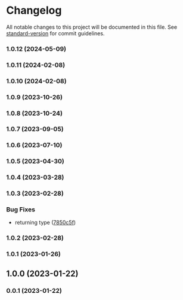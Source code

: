 # Changelog

All notable changes to this project will be documented in this file. See [standard-version](https://github.com/conventional-changelog/standard-version) for commit guidelines.

### 1.0.12 (2024-05-09)

### 1.0.11 (2024-02-08)

### 1.0.10 (2024-02-08)

### 1.0.9 (2023-10-26)

### 1.0.8 (2023-10-24)

### 1.0.7 (2023-09-05)

### 1.0.6 (2023-07-10)

### 1.0.5 (2023-04-30)

### 1.0.4 (2023-03-28)

### 1.0.3 (2023-02-28)


### Bug Fixes

* returning type ([7850c5f](https://github.com/Kikobeats/http-body/commit/7850c5f14e14c601d2f4a9e2949dca13d4b1a17d))

### 1.0.2 (2023-02-28)

### 1.0.1 (2023-01-26)

## 1.0.0 (2023-01-22)

### 0.0.1 (2023-01-22)
